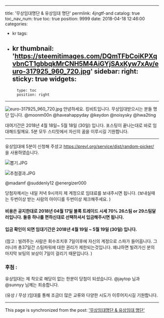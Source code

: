 
---
title: '무상임대명단 & 유상임대 명단'
permlink: 4jngtf-and
catalog: true
toc_nav_num: true
toc: true
position: 9999
date: 2018-04-18 12:46:00
categories:
- kr
tags:
- kr
thumbnail: 'https://steemitimages.com/DQmTFbCoiKPXqvbnCT1gbbqkMrCNH5M4AiGYjSAxKyw7xAv/euro-317925_960_720.jpg'
sidebar:
    right:
        sticky: true
widgets:
    -
        type: toc
        position: right
---


![euro-317925_960_720.jpg](https://steemitimages.com/DQmTFbCoiKPXqvbnCT1gbbqkMrCNH5M4AiGYjSAxKyw7xAv/euro-317925_960_720.jpg)
안녕하세요. 킹비트입니다. 
무상임대받으시는 분들 명단 입니다. 
@moonm00n
@haveahappyday
@keydon
@noisysky
@hwa2ting

대여기간은 2018년 4월 18일~ 5월 18일 (30일) 입니다. 
포스팅이 끝나는대로 바로 임대해드릴께요. 
5분 모두 스티밋에서 자신의 꿈을 이루시길 기원합니다. 

---
유상임대에 5분이 신청해 주셨고  https://prevl.org/service/dist/random-picker/ 을 사용하였습니다. 

![뽑기.JPG](https://steemitimages.com/DQmWxQTuonDtGCJLfGJE59gH9wipWXGjp1KEGKB3Teku2cb/%EB%BD%91%EA%B8%B0.JPG)

![추첨결과.JPG](https://steemitimages.com/DQmRydvuLimq4y2bJZ6K4GyE7x1pbpqz7YTcD2txDray6bU/%EC%B6%94%EC%B2%A8%EA%B2%B0%EA%B3%BC.JPG)

@madamf
@suddenly12
@energizer000

당첨자께서는 내일 저녁 9시까지 제 계정으로 임대료를 보내주시면 됩니다. 
(보내실때는 두번이상 받는 사람의 아이디를 두번이상 체크해주세요. )
#### 비용은 공지한대로 2018년 04월 17일 블록 트레이드 시세 70% 26스팀 or 29스팀달러입니다. 둘중 하나를 편하신대로 선택하셔서 입금해주시면 됩니다. 
#### 입금 확인이 되면 임대기간은 2018년 4월 19일 ~ 5월 19일 (30일) 입니다. 
(참고 : 빌려주는 사람은 회수조치후 7일이후에 자신의 계정으로 스파가 들어옵니다. 그러니까 총37일간 스팀파워에 대한 권리가 제한되는것입니다.  왜냐하면 빌려가신 분의 마지막 보팅의 보상이 7일이 걸리기 때문입니다. )


### 후첨 : 
유상임대는 제 착오로 해당이 없는 한분이 당첨이 되셨습니다.  @jaytop 님과 @sunnyy 님께는 죄송합니다. 


(유상 / 무상 )임대를 통해 조금더 많은 교류와 다양한 시도가 이루어지시길 기원합니다.

- - -

This page is synchronized from the post: ['무상임대명단 & 유상임대 명단'](https://steemit.com/@kingbit/4jngtf-and)
